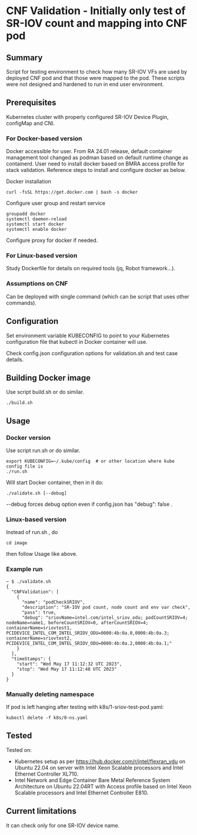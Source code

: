 # CNF Validation - Initially only test of SR-IOV count and mapping into CNF pod

## Summary

Script for testing environment to check how many SR-IOV VFs are used by deployed CNF pod and that those were mapped to the pod. These scripts were not designed and hardened to run in end user environment.

## Prerequisites

Kubernetes cluster with properly configured SR-IOV Device Plugin, configMap and CNI.

### For Docker-based version

Docker accessible for user.
From RA 24.01 release, default container management tool changed as podman based on default runtime change as containerd. User need to install docker based on BMRA access profile for stack validation. Reference steps to install and configure docker as below. 

Docker installation 
```
curl -fsSL https://get.docker.com | bash -s docker
```
Configure user group and restart service
```
groupadd docker  
systemctl daemon-reload
systemctl start docker
systemctl enable docker
```
Configure proxy for docker if needed.

### For Linux-based version

Study Dockerfile for details on required tools (jq, Robot framework...).

### Assumptions on CNF

Can be deployed with single command (which can be script that uses other commands).

## Configuration

Set environment variable KUBECONFIG to point to your Kubernetes configuration file that kubectl in Docker container will use.

Check config.json configuration options for validation.sh and test case details.

## Building Docker image

Use script build.sh or do similar.

```
./build.sh
```

## Usage

### Docker version

Use script run.sh or do similar.

```
export KUBECONFIG=~/.kube/config  # or other location where kube config file is
./run.sh
```

Will start Docker container, then in it do:

```
./validate.sh [--debug]
```

--debug forces debug option even if config.json has "debug": false .

### Linux-based version

Instead of run.sh , do

```
cd image
```

then follow Usage like above.

### Example run

```
~ $ ./validate.sh
{
  "CNFValidation": [
    {
      "name": "podCheckSRIOV",
      "description": "SR-IOV pod count, node count and env var check",
      "pass": true,
      "debug": "sriovName=intel.com/intel_sriov_odu; podCountSRIOV=4; nodeName=name1, beforeCountSRIOV=0, afterCountSRIOV=4; containerName=sriovtest1, PCIDEVICE_INTEL_COM_INTEL_SRIOV_ODU=0000:4b:0a.0,0000:4b:0a.3; containerName=sriovtest2, PCIDEVICE_INTEL_COM_INTEL_SRIOV_ODU=0000:4b:0a.2,0000:4b:0a.1;"
    }
  ],
  "timeStamps": {
    "start": "Wed May 17 11:12:32 UTC 2023",
    "stop": "Wed May 17 11:12:48 UTC 2023"
  }
}
```

### Manually deleting namespace

If pod is left hanging after testing with k8s/1-sriov-test-pod.yaml:

```
kubectl delete -f k8s/0-ns.yaml
```

## Tested

Tested on:

* Kubernetes setup as per https://hub.docker.com/r/intel/flexran_vdu on Ubuntu 22.04 on server with Intel Xeon Scalable processors and Intel Ethernet Controller XL710.
* Intel Network and Edge Container Bare Metal Reference System Architecture on Ubuntu 22.04RT with Access profile based on Intel Xeon Scalable processors and Intel Ethernet Controller E810.

## Current limitations

It can check only for one SR-IOV device name.

